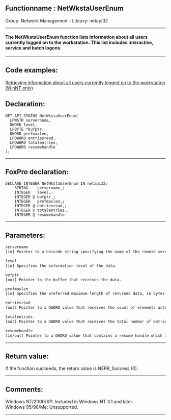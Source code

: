 <link rel="stylesheet" type="text/css" href="../../css/win32api.css">  
<link rel="stylesheet" href="https://cdnjs.cloudflare.com/ajax/libs/font-awesome/4.7.0/css/font-awesome.min.css">

## Functionname : NetWkstaUserEnum
Group: Network Management - Library: netapi32    
***  


#### The NetWkstaUserEnum function lists information about all users currently logged on to the workstation. This list includes interactive, service and batch logons.
***  


## Code examples:
[Retrieving information about all users currently logged on to the workstation (WinNT only)](../../samples/sample_167.md)  

## Declaration:
```foxpro  
NET_API_STATUS NetWkstaUserEnum(
  LPWSTR servername,
  DWORD level,
  LPBYTE *bufptr,
  DWORD prefmaxlen,
  LPDWORD entriesread,
  LPDWORD totalentries,
  LPDWORD resumehandle
);  
```  
***  


## FoxPro declaration:
```foxpro  
DECLARE INTEGER NetWkstaUserEnum IN netapi32;
	STRING    servername,;
	INTEGER   level,;
	INTEGER @ bufptr,;
	INTEGER   prefmaxlen,;
	INTEGER @ entriesread,;
	INTEGER @ totalentries,;
	INTEGER @ resumehandle  
```  
***  


## Parameters:
```txt  
servername
[in] Pointer to a Unicode string specifying the name of the remote server on which the function is to execute.

level
[in] Specifies the information level of the data.

bufptr
[out] Pointer to the buffer that receives the data.

prefmaxlen
[in] Specifies the preferred maximum length of returned data, in bytes. If you specify MAX_PREFERRED_LENGTH (-1), the function allocates the amount of memory required for the data.

entriesread
[out] Pointer to a DWORD value that receives the count of elements actually enumerated.

totalentries
[out] Pointer to a DWORD value that receives the total number of entries that could have been enumerated from the current resume position.

resumehandle
[in/out] Pointer to a DWORD value that contains a resume handle which is used to continue an existing search.  
```  
***  


## Return value:
If the function succeeds, the return value is NERR_Success (0).  
***  


## Comments:
Windows NT/2000/XP: Included in Windows NT 3.1 and later.  
Windows 95/98/Me: Unsupported.  
  
***  


